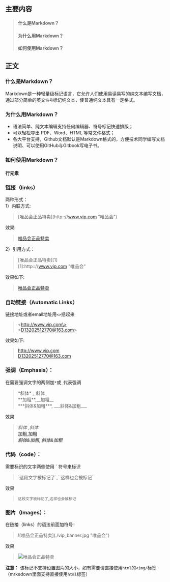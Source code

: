 ## 主要内容
> #### 什么是Markdown？
> #### 为什么用Markdown？
> #### 如何使用Markdown？

## 正文
### 什么是Markdown？
Markdown是一种轻量级标记语言，它允许人们使用易读易写的纯文本编写文档，通过部分简单的英文`符号`标记纯文本，使普通纯文本具有一定格式。    

### 为什么用Markdown？
+ 语法简单、纯文本编辑支持任何编辑器、符号标记快速排版；
+ 可以轻松导出 PDF、Word、HTML 等常文件格式；
+ 各大平台支持，Github文档默认是Markdown格式的，方便技术同学编写文档说明、可以使用GitHub与Gitbook写电子书。

### 如何使用Markdown？

#### 行元素
### 链接（links）   
两种形式：      
1）内联方式:
> \[唯品会正品特卖\]\(http:://www.vip.com "唯品会"\)   

效果:
> [唯品会正品特卖](http:://www.vip.com "唯品会")

2）引用方式：
> \[唯品会正品特卖\]\[1\]   
> \[1\]:http:://www.vip.com "唯品会" 

效果如下:
> [唯品会正品特卖][1]       

[1]:https://www.vip.com "唯品会"

### 自动链接（Automatic Links）
链接地址或者email地址用`<>`括起来
> \<http://www.vip.com\>        
> <D13202512770@163.com\> 

效果如下:
> <http://www.vip.com>      
> <D13202512770@163.com>    

### 强调（Emphasis）：
在需要强调文字的两侧加`*`或`_`代表强调
> \*斜体* ,\_斜体_    
> \*\*加粗**,\_\_加粗__    
> \*\*\*斜体&加粗***, \_\_\_斜体&加粗___

效果    
> *斜体* ,_斜体_    
> **加粗**,__加粗__     
> ***斜体&加粗***, ___斜体&加粗___      

### 代码（code）：
需要标识的文字两侧使用 ` 符号来标识
> \`这段文字被标记了\`,\`\`这样也会被标记\`\`    

效果
> `这段文字被标记了`,``这样也会被标记`` 

### 图片（Images）：
在链接（links）的语法前面加符号`!`
> \!\[唯品会正品特卖\]\(./vip_banner.jpg "唯品会"\) 

效果
> ![唯品会正品特卖](./vip_banner.jpg "唯品会") 

**注意：** 该标记不支持设置图片的大小，如有需要请直接使用`html`的`<img/`标签（mrkedown里面支持直接使用`html`标签）
